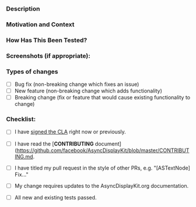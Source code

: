 <!--- Please fill out as much of this as you can. Thanks! -->

### Description
<!--- Describe your changes -->

### Motivation and Context
<!--- Why is this change required? What problem does it solve? -->
<!--- If it fixes an open issue, please link to the issue here. -->

### How Has This Been Tested?
<!--- Please describe how you tested your changes. -->
<!--- It's okay to admit it hasn't been robustly tested. -->

### Screenshots (if appropriate):

### Types of changes
<!--- What types of changes does your code introduce? Put an `x` in all the boxes that apply: -->
- [ ] Bug fix (non-breaking change which fixes an issue)
- [ ] New feature (non-breaking change which adds functionality)
- [ ] Breaking change (fix or feature that would cause existing functionality to change)

### Checklist:
<!--- Go over all the following points, and put an `x` in all the boxes that apply. -->
- [ ] I have [signed the CLA](https://code.facebook.com/cla) right now or previously.
- [ ] I have read the [**CONTRIBUTING** document](https://github.com/facebook/AsyncDisplayKit/blob/master/CONTRIBUTING.md.
- [ ] I have titled my pull request in the style of other PRs, e.g. "[ASTextNode] Fix..."
- [ ] My change requires updates to the AsyncDisplayKit.org documentation.
- [ ] All new and existing tests passed.



